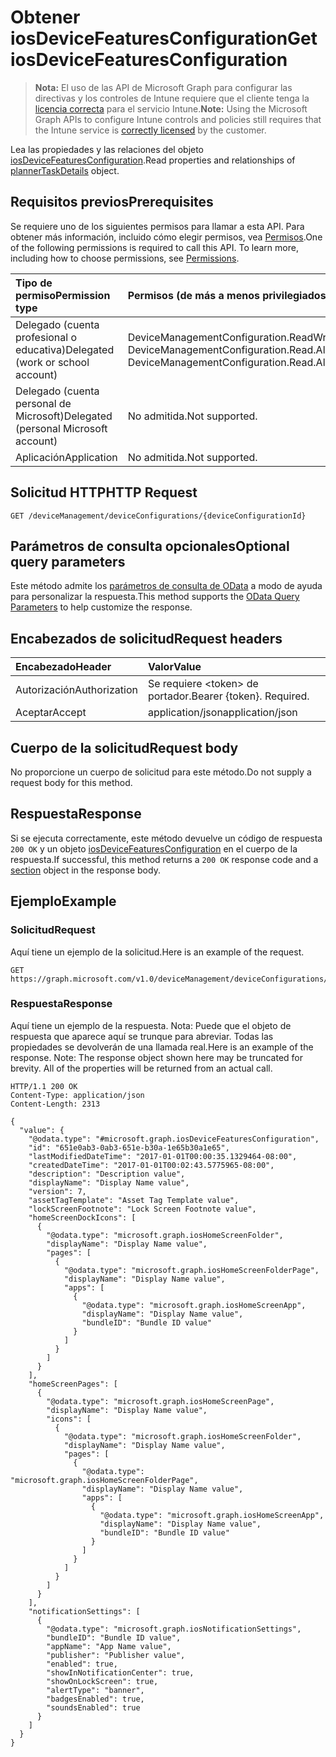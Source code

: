 # <a name="get-iosdevicefeaturesconfiguration"></a><span data-ttu-id="8f876-101">Obtener iosDeviceFeaturesConfiguration</span><span class="sxs-lookup"><span data-stu-id="8f876-101">Get iosDeviceFeaturesConfiguration</span></span>

> <span data-ttu-id="8f876-102">**Nota:** El uso de las API de Microsoft Graph para configurar las directivas y los controles de Intune requiere que el cliente tenga la [licencia correcta](https://go.microsoft.com/fwlink/?linkid=839381) para el servicio Intune.</span><span class="sxs-lookup"><span data-stu-id="8f876-102">**Note:** Using the Microsoft Graph APIs to configure Intune controls and policies still requires that the Intune service is [correctly licensed](https://go.microsoft.com/fwlink/?linkid=839381) by the customer.</span></span>

<span data-ttu-id="8f876-103">Lea las propiedades y las relaciones del objeto [iosDeviceFeaturesConfiguration](../resources/intune_deviceconfig_iosdevicefeaturesconfiguration.md).</span><span class="sxs-lookup"><span data-stu-id="8f876-103">Read properties and relationships of [plannerTaskDetails](../resources/intune_deviceconfig_iosdevicefeaturesconfiguration.md) object.</span></span>
## <a name="prerequisites"></a><span data-ttu-id="8f876-104">Requisitos previos</span><span class="sxs-lookup"><span data-stu-id="8f876-104">Prerequisites</span></span>
<span data-ttu-id="8f876-p101">Se requiere uno de los siguientes permisos para llamar a esta API. Para obtener más información, incluido cómo elegir permisos, vea [Permisos](../../../concepts/permissions_reference.md).</span><span class="sxs-lookup"><span data-stu-id="8f876-p101">One of the following permissions is required to call this API. To learn more, including how to choose permissions, see [Permissions](../../../concepts/permissions_reference.md).</span></span>

|<span data-ttu-id="8f876-107">Tipo de permiso</span><span class="sxs-lookup"><span data-stu-id="8f876-107">Permission type</span></span>|<span data-ttu-id="8f876-108">Permisos (de más a menos privilegiados)</span><span class="sxs-lookup"><span data-stu-id="8f876-108">Permissions (from least to most privileged)</span></span>|
|:---|:---|
|<span data-ttu-id="8f876-109">Delegado (cuenta profesional o educativa)</span><span class="sxs-lookup"><span data-stu-id="8f876-109">Delegated (work or school account)</span></span>|<span data-ttu-id="8f876-110">DeviceManagementConfiguration.ReadWrite.All, DeviceManagementConfiguration.Read.All</span><span class="sxs-lookup"><span data-stu-id="8f876-110">DeviceManagementConfiguration.ReadWrite.All, DeviceManagementConfiguration.Read.All</span></span>|
|<span data-ttu-id="8f876-111">Delegado (cuenta personal de Microsoft)</span><span class="sxs-lookup"><span data-stu-id="8f876-111">Delegated (personal Microsoft account)</span></span>|<span data-ttu-id="8f876-112">No admitida.</span><span class="sxs-lookup"><span data-stu-id="8f876-112">Not supported.</span></span>|
|<span data-ttu-id="8f876-113">Aplicación</span><span class="sxs-lookup"><span data-stu-id="8f876-113">Application</span></span>|<span data-ttu-id="8f876-114">No admitida.</span><span class="sxs-lookup"><span data-stu-id="8f876-114">Not supported.</span></span>|

## <a name="http-request"></a><span data-ttu-id="8f876-115">Solicitud HTTP</span><span class="sxs-lookup"><span data-stu-id="8f876-115">HTTP Request</span></span>
<!-- {
  "blockType": "ignored"
}
-->
``` http
GET /deviceManagement/deviceConfigurations/{deviceConfigurationId}
```

## <a name="optional-query-parameters"></a><span data-ttu-id="8f876-116">Parámetros de consulta opcionales</span><span class="sxs-lookup"><span data-stu-id="8f876-116">Optional query parameters</span></span>
<span data-ttu-id="8f876-117">Este método admite los [parámetros de consulta de OData](https://developer.microsoft.com/es-ES/graph/docs/overview/query_parameters) a modo de ayuda para personalizar la respuesta.</span><span class="sxs-lookup"><span data-stu-id="8f876-117">This method supports the [OData Query Parameters](https://developer.microsoft.com/es-ES/graph/docs/overview/query_parameters) to help customize the response.</span></span>
## <a name="request-headers"></a><span data-ttu-id="8f876-118">Encabezados de solicitud</span><span class="sxs-lookup"><span data-stu-id="8f876-118">Request headers</span></span>
|<span data-ttu-id="8f876-119">Encabezado</span><span class="sxs-lookup"><span data-stu-id="8f876-119">Header</span></span>|<span data-ttu-id="8f876-120">Valor</span><span class="sxs-lookup"><span data-stu-id="8f876-120">Value</span></span>|
|:---|:---|
|<span data-ttu-id="8f876-121">Autorización</span><span class="sxs-lookup"><span data-stu-id="8f876-121">Authorization</span></span>|<span data-ttu-id="8f876-122">Se requiere &lt;token&gt; de portador.</span><span class="sxs-lookup"><span data-stu-id="8f876-122">Bearer {token}. Required.</span></span>|
|<span data-ttu-id="8f876-123">Aceptar</span><span class="sxs-lookup"><span data-stu-id="8f876-123">Accept</span></span>|<span data-ttu-id="8f876-124">application/json</span><span class="sxs-lookup"><span data-stu-id="8f876-124">application/json</span></span>|

## <a name="request-body"></a><span data-ttu-id="8f876-125">Cuerpo de la solicitud</span><span class="sxs-lookup"><span data-stu-id="8f876-125">Request body</span></span>
<span data-ttu-id="8f876-126">No proporcione un cuerpo de solicitud para este método.</span><span class="sxs-lookup"><span data-stu-id="8f876-126">Do not supply a request body for this method.</span></span>

## <a name="response"></a><span data-ttu-id="8f876-127">Respuesta</span><span class="sxs-lookup"><span data-stu-id="8f876-127">Response</span></span>
<span data-ttu-id="8f876-128">Si se ejecuta correctamente, este método devuelve un código de respuesta `200 OK` y un objeto [iosDeviceFeaturesConfiguration](../resources/intune_deviceconfig_iosdevicefeaturesconfiguration.md) en el cuerpo de la respuesta.</span><span class="sxs-lookup"><span data-stu-id="8f876-128">If successful, this method returns a `200 OK` response code and a [section](../resources/intune_deviceconfig_iosdevicefeaturesconfiguration.md) object in the response body.</span></span>

## <a name="example"></a><span data-ttu-id="8f876-129">Ejemplo</span><span class="sxs-lookup"><span data-stu-id="8f876-129">Example</span></span>
### <a name="request"></a><span data-ttu-id="8f876-130">Solicitud</span><span class="sxs-lookup"><span data-stu-id="8f876-130">Request</span></span>
<span data-ttu-id="8f876-131">Aquí tiene un ejemplo de la solicitud.</span><span class="sxs-lookup"><span data-stu-id="8f876-131">Here is an example of the request.</span></span>
``` http
GET https://graph.microsoft.com/v1.0/deviceManagement/deviceConfigurations/{deviceConfigurationId}
```

### <a name="response"></a><span data-ttu-id="8f876-132">Respuesta</span><span class="sxs-lookup"><span data-stu-id="8f876-132">Response</span></span>
<span data-ttu-id="8f876-p102">Aquí tiene un ejemplo de la respuesta. Nota: Puede que el objeto de respuesta que aparece aquí se trunque para abreviar. Todas las propiedades se devolverán de una llamada real.</span><span class="sxs-lookup"><span data-stu-id="8f876-p102">Here is an example of the response. Note: The response object shown here may be truncated for brevity. All of the properties will be returned from an actual call.</span></span>
``` http
HTTP/1.1 200 OK
Content-Type: application/json
Content-Length: 2313

{
  "value": {
    "@odata.type": "#microsoft.graph.iosDeviceFeaturesConfiguration",
    "id": "651e0ab3-0ab3-651e-b30a-1e65b30a1e65",
    "lastModifiedDateTime": "2017-01-01T00:00:35.1329464-08:00",
    "createdDateTime": "2017-01-01T00:02:43.5775965-08:00",
    "description": "Description value",
    "displayName": "Display Name value",
    "version": 7,
    "assetTagTemplate": "Asset Tag Template value",
    "lockScreenFootnote": "Lock Screen Footnote value",
    "homeScreenDockIcons": [
      {
        "@odata.type": "microsoft.graph.iosHomeScreenFolder",
        "displayName": "Display Name value",
        "pages": [
          {
            "@odata.type": "microsoft.graph.iosHomeScreenFolderPage",
            "displayName": "Display Name value",
            "apps": [
              {
                "@odata.type": "microsoft.graph.iosHomeScreenApp",
                "displayName": "Display Name value",
                "bundleID": "Bundle ID value"
              }
            ]
          }
        ]
      }
    ],
    "homeScreenPages": [
      {
        "@odata.type": "microsoft.graph.iosHomeScreenPage",
        "displayName": "Display Name value",
        "icons": [
          {
            "@odata.type": "microsoft.graph.iosHomeScreenFolder",
            "displayName": "Display Name value",
            "pages": [
              {
                "@odata.type": "microsoft.graph.iosHomeScreenFolderPage",
                "displayName": "Display Name value",
                "apps": [
                  {
                    "@odata.type": "microsoft.graph.iosHomeScreenApp",
                    "displayName": "Display Name value",
                    "bundleID": "Bundle ID value"
                  }
                ]
              }
            ]
          }
        ]
      }
    ],
    "notificationSettings": [
      {
        "@odata.type": "microsoft.graph.iosNotificationSettings",
        "bundleID": "Bundle ID value",
        "appName": "App Name value",
        "publisher": "Publisher value",
        "enabled": true,
        "showInNotificationCenter": true,
        "showOnLockScreen": true,
        "alertType": "banner",
        "badgesEnabled": true,
        "soundsEnabled": true
      }
    ]
  }
}
```



